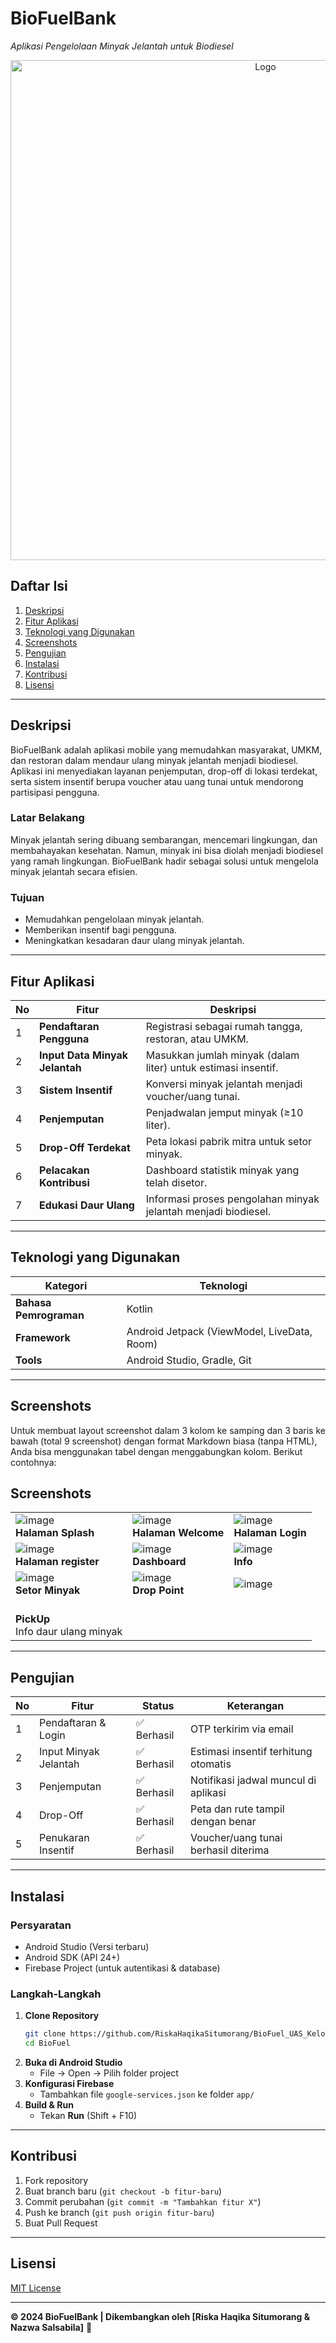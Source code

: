 # **BioFuelBank**  
*Aplikasi Pengelolaan Minyak Jelantah untuk Biodiesel*  

<p align="center">
  <img src="https://github.com/user-attachments/assets/85843f60-c37b-4f1c-9e94-77c3e70f933b" alt="Logo" width="800">
</p>


## **Daftar Isi**  
1. [Deskripsi](#deskripsi)  
2. [Fitur Aplikasi](#fitur-aplikasi)  
3. [Teknologi yang Digunakan](#teknologi-yang-digunakan)  
4. [Screenshots](#screenshots)  
5. [Pengujian](#pengujian)  
6. [Instalasi](#instalasi)  
7. [Kontribusi](#kontribusi)  
8. [Lisensi](#lisensi)  

---

## **Deskripsi**  
BioFuelBank adalah aplikasi mobile yang memudahkan masyarakat, UMKM, dan restoran dalam mendaur ulang minyak jelantah menjadi biodiesel. Aplikasi ini menyediakan layanan penjemputan, drop-off di lokasi terdekat, serta sistem insentif berupa voucher atau uang tunai untuk mendorong partisipasi pengguna.  

### **Latar Belakang**  
Minyak jelantah sering dibuang sembarangan, mencemari lingkungan, dan membahayakan kesehatan. Namun, minyak ini bisa diolah menjadi biodiesel yang ramah lingkungan. BioFuelBank hadir sebagai solusi untuk mengelola minyak jelantah secara efisien.  

### **Tujuan**  
- Memudahkan pengelolaan minyak jelantah.  
- Memberikan insentif bagi pengguna.  
- Meningkatkan kesadaran daur ulang minyak jelantah.  

---

## **Fitur Aplikasi**  
| No | Fitur | Deskripsi |  
|----|-------|-----------|  
| 1 | **Pendaftaran Pengguna** | Registrasi sebagai rumah tangga, restoran, atau UMKM. |  
| 2 | **Input Data Minyak Jelantah** | Masukkan jumlah minyak (dalam liter) untuk estimasi insentif. |  
| 3 | **Sistem Insentif** | Konversi minyak jelantah menjadi voucher/uang tunai. |  
| 4 | **Penjemputan** | Penjadwalan jemput minyak (≥10 liter). |  
| 5 | **Drop-Off Terdekat** | Peta lokasi pabrik mitra untuk setor minyak. |  
| 6 | **Pelacakan Kontribusi** | Dashboard statistik minyak yang telah disetor. |  
| 7 | **Edukasi Daur Ulang** | Informasi proses pengolahan minyak jelantah menjadi biodiesel. |  

---

## **Teknologi yang Digunakan**  
| Kategori | Teknologi |  
|----------|-----------|  
| **Bahasa Pemrograman** | Kotlin |  
| **Framework** | Android Jetpack (ViewModel, LiveData, Room) |  
| **Tools** | Android Studio, Gradle, Git |  

---

## **Screenshots**  
Untuk membuat layout screenshot dalam 3 kolom ke samping dan 3 baris ke bawah (total 9 screenshot) dengan format Markdown biasa (tanpa HTML), Anda bisa menggunakan tabel dengan menggabungkan kolom. Berikut contohnya:

## **Screenshots**

| | | |
|-|-|-|
| ![image](https://github.com/user-attachments/assets/bba075f8-80de-478b-8bb7-6dca59a623da) <br> **Halaman Splash** | ![image](https://github.com/user-attachments/assets/289569a6-9200-4b4d-a4cb-7fc12aa18561) <br> **Halaman Welcome** | ![image](https://github.com/user-attachments/assets/ad52e471-b770-45fe-a21f-65eb2eb1c062) <br> **Halaman Login**  |
| ![image](https://github.com/user-attachments/assets/ea461892-94ea-44e4-99ff-0fc71b386c35) <br> **Halaman register** |![image](https://github.com/user-attachments/assets/5e5308d9-89c0-4013-b715-c959c68c3ff7) <br> **Dashboard** | ![image](https://github.com/user-attachments/assets/e1960f8c-24c8-49a5-932e-75c156f6e50b) <br> **Info** |
| ![image](https://github.com/user-attachments/assets/341f3955-b5f5-4e5d-a7a0-ae9a549edd76) <br> **Setor Minyak** | ![image](https://github.com/user-attachments/assets/69e36c69-0df6-4ee3-a6d0-36ee18743497) <br> **Drop Point** | ![image](https://github.com/user-attachments/assets/4b0243ba-3635-4b88-80f3-91770c2498e0)
 <br> **PickUp** <br> Info daur ulang minyak |


---

## **Pengujian**  
| No | Fitur | Status | Keterangan |  
|----|-------|--------|------------|  
| 1 | Pendaftaran & Login | ✅ Berhasil | OTP terkirim via email |  
| 2 | Input Minyak Jelantah | ✅ Berhasil | Estimasi insentif terhitung otomatis |  
| 3 | Penjemputan | ✅ Berhasil | Notifikasi jadwal muncul di aplikasi |  
| 4 | Drop-Off | ✅ Berhasil | Peta dan rute tampil dengan benar |  
| 5 | Penukaran Insentif | ✅ Berhasil | Voucher/uang tunai berhasil diterima |  

---

## **Instalasi**  
### **Persyaratan**  
- Android Studio (Versi terbaru)  
- Android SDK (API 24+)  
- Firebase Project (untuk autentikasi & database)  

### **Langkah-Langkah**  
1. **Clone Repository**  
   ```bash
   git clone https://github.com/RiskaHaqikaSitumorang/BioFuel_UAS_Kelompok2_PBM.git
   cd BioFuel
   ```  
2. **Buka di Android Studio**  
   - File → Open → Pilih folder project  
3. **Konfigurasi Firebase**  
   - Tambahkan file `google-services.json` ke folder `app/`  
4. **Build & Run**  
   - Tekan **Run** (Shift + F10)  

---

## **Kontribusi**  
1. Fork repository  
2. Buat branch baru (`git checkout -b fitur-baru`)  
3. Commit perubahan (`git commit -m "Tambahkan fitur X"`)  
4. Push ke branch (`git push origin fitur-baru`)  
5. Buat Pull Request  

---

## **Lisensi**  
[MIT License](https://opensource.org/licenses/MIT)  

---

**© 2024 BioFuelBank | Dikembangkan oleh [Riska Haqika Situmorang & Nazwa Salsabila]** 🚀
